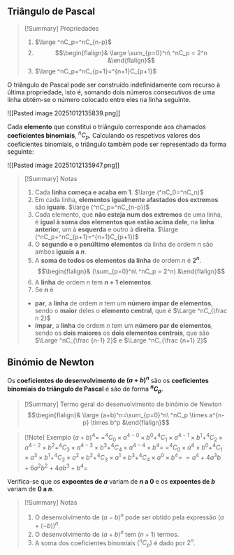## Triângulo de Pascal
>[!Summary] Propriedades
>1. $\large ^nC_p=^nC_{n-p}$
>2. $$\begin{flalign}& \large \sum_{p=0}^n\ ^nC_p = 2^n &\end{flalign}$$
>3. $\large ^nC_p+^nC_{p+1}=^{n+1}C_{p+1}$

O triângulo de Pascal pode ser construído indefinidamente com recurso à última propriedade, isto é, somando dois números consecutivos de uma linha obtém-se o número colocado entre eles na linha seguinte.

![[Pasted image 20251012135839.png]]

Cada **elemento** que constitui o triângulo corresponde aos chamados **coeficientes binomiais**, $^nC_p$.
Calculando os respetivos valores dos coeficientes binomiais, o triângulo também pode ser representado da forma seguinte:

![[Pasted image 20251012135947.png]]

>[!Summary] Notas
>1. Cada **linha começa e acaba em 1**.
>   $\large (^nC_0=^nC_n)$
>2. Em cada linha, **elementos igualmente afastados dos extremos** são **iguais**.
>   $\large (^nC_p=^nC_{n-p})$
>3. Cada elemento, que **não esteja num dos extremos** de uma linha, é **igual à soma dos elementos que estão acima dele**, na **linha anterior**, um à **esquerda** e outro à **direita**.
>   $\large (^nC_p+^nC_{p+1}=^{n+1}C_{p+1})$
>4. O **segundo e o penúltimo elementos** da linha de ordem $n$ são ambos **iguais a $n$**.
>5. A **soma de todos os elementos da linha** de ordem $n$ é **$2^n$**.
>   $$\begin{flalign}& (\sum_{p=0}^n\ ^nC_p = 2^n) &\end{flalign}$$
>6. A **linha** de ordem $n$ tem **$n+1$ elementos**.
>7. Se **$n$** é 
>	- **par**, a **linha** de ordem $n$ tem um **número ímpar de elementos**, sendo o **maior** deles o **elemento central**, que é $\Large ^nC_{\frac n 2}$
>	- **ímpar**, a **linha** de ordem $n$ tem um **número par de elementos**, sendo os **dois maiores** os **dois elementos centrais**, que são $\Large ^nC_{\frac {n-1} 2}$ e $\Large ^nC_{\frac {n+1} 2}$

## Binómio de Newton
Os **coeficientes do desenvolvimento de $(a+b)^n$** são os **coeficientes binomiais do triângulo de Pascal** e são de forma **$^nC_p$**.

>[!Summary] Termo geral do desenvolvimento de binómio de Newton
>$$\begin{flalign}& \large (a+b)^n=\sum_{p=0}^n\ ^nC_p \times a^{n-p} \times b^p &\end{flalign}$$

>[!Note] Exemplo
>$(a+b)^4=$
>$=^4C_0 \times a^{4-0} \times b^0 + ^4C_1 \times a^{4-1} \times b^1 + ^4C_2 \times a^{4-2} \times b^2 + ^4C_3 \times a^{4-3} \times b^3 + ^4C_4 \times a^{4-4} \times b^4=$
>$=^4C_0 \times a^{4} \times b^0 + ^4C_1 \times a^{3} \times b^1 + ^4C_2 \times a^{2} \times b^2 + ^4C_3 \times a^{1} \times b^3 + ^4C_4 \times a^{0} \times b^4=$
>$=a^{4} + 4 a^{3} b + 6 a^{2} b^2 + 4 a b^3 + b^4=$

Verifica-se que os **expoentes de $a$** variam de **$n$ a 0** e os **expoentes de $b$** variam de **0 a $n$**.

>[!Summary] Notas
>1. O desenvolvimento de $(a-b)^n$ pode ser obtido pela expressão $(a+(-b))^n$.
>2. O desenvolvimento de $(a+b)^n$ tem $(n+1)$ termos.
>3. A soma dos coeficientes binomiais $(^nC_p)$ é dado por $2^n$.
